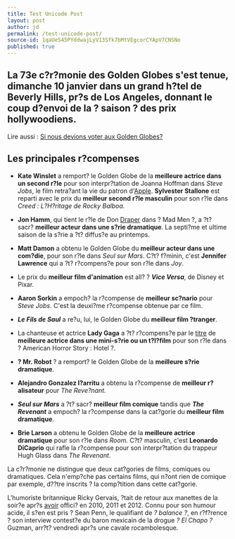 ```yaml
---
title: Test Unicode Post
layout: post
author: jd
permalink: /test-unicode-post/
source-id: 1qaUeS45PYddwajLyV13Sfk7bMtVEgcorCYApV7CNSNo
published: true
---
```

## **La 73****e**** c?r?monie des Golden Globes s'est tenue, dimanche 10 janvier dans un grand h?tel de Beverly Hills, pr?s de Los Angeles, donnant le coup d?envoi de la ? saison ? des prix hollywoodiens.**

Lire aussi : [Si nous devions voter aux Golden Globes?](http://www.lemonde.fr/televisions-radio/article/2016/01/09/si-nous-devions-voter-aux-golden-globes_4844328_1655027.html)

## **Les principales r?compenses**

* **Kate Winslet** a remport? le Golden Globe de la **meilleure actrice dans un second r?le** pour son interpr?tation de Joanna Hoffman dans *Steve Jobs*, le film retra?ant la vie du patron d'[Apple](http://www.lemonde.fr/apple/). **Sylvester Stallone** est reparti avec le prix du **meilleur second r?le masculin** pour son r?le dans *Creed : L?H?ritage de Rocky Balboa.*

* **Jon Hamm**, qui tient le r?le de Don [Draper](http://conjugaison.lemonde.fr/conjugaison/premier-groupe/draper/) dans ? Mad Men ?, a ?t? sacr? **meilleur acteur dans une s?rie dramatique**. La septi?me et ultime saison de la s?rie a ?t? diffus?e au printemps.

* **Matt Damon** a obtenu le Golden Globe du **meilleur acteur dans une com?die**, pour son r?le dans *Seul sur Mars*. C?t? f?minin, c'est **Jennifer Lawrence** qui a ?t? r?compens?e pour son r?le dans *Joy*.

* Le prix du **meilleur film d'animation** est all? ? **_Vice Versa_**, de Disney et Pixar.

* **Aaron Sorkin** a empoch? la r?compense de **meilleur sc?nario** pour *Steve Jobs*. C'est la deuxi?me r?compense obtenue par ce film.

* **_Le Fils de Saul_** a re?u, lui, le Golden Globe du **meilleur film ?tranger**.

* La chanteuse et actrice **Lady Gaga** a ?t? r?compens?e par le [titre](http://conjugaison.lemonde.fr/conjugaison/troisieme-groupe/titre/) de **meilleure actrice dans une mini-s?rie ou un t?l?film** pour son r?le dans ? American Horror Story : Hotel ?.

* **? Mr. Robot** ? a remport? le Golden Globe de la **meilleure s?rie dramatique**.

* **Alejandro Gonzalez I?arritu** a obtenu la r?compense de **meilleur r?alisateur** pour *The Reve?nant.*

* **_Seul sur Mars_** a ?t? sacr? **meilleur film comique** tandis que **_The Revenant_** a empoch? la r?compense dans la cat?gorie du **meilleur film dramatique**.

* **Brie Larson** a obtenu le Golden Globe de la **meilleure actrice dramatique** pour son r?le dans *Room.* C?t? masculin, c'est **Leonardo DiCaprio** qui rafle la r?compense pour son interpr?tation du trappeur Hugh Glass dans *The Revenant*.

La c?r?monie ne distingue que deux cat?gories de films, comiques ou dramatiques. Cela n'emp?che pas certains films, qui n?ont rien de comique par exemple, d??tre inscrits ? la comp?tition dans cette cat?gorie.

L'humoriste britannique Ricky Gervais, ?tait de retour aux manettes de la soir?e apr?s [avoir](http://conjugaison.lemonde.fr/conjugaison/auxiliaire/avoir/) offici? en 2010, 2011 et 2012. Connu pour son humour acide, il s?en est pris ? Sean Penn, le qualifiant de *? balance ?*, en r?f?rence ? son interview contest?e du baron mexicain de la drogue *? El Chapo ?* Guzman, arr?t? vendredi apr?s une cavale rocambolesque.

